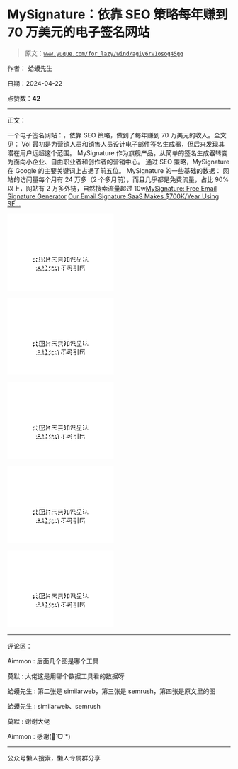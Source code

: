 # MySignature：依靠 SEO 策略每年赚到 70 万美元的电子签名网站

> 原文：[`www.yuque.com/for_lazy/wind/agiy6rv1osog45gg`](https://www.yuque.com/for_lazy/wind/agiy6rv1osog45gg)

作者： 蛤蟆先生

日期：2024-04-22

点赞数：**42**

* * *

正文：

一个电子签名网站：，依靠 SEO 策略，做到了每年赚到 70 万美元的收入。全文见：
Vol 最初是为营销人员和销售人员设计电子邮件签名生成器，但后来发现其潜在用户远超这个范围。
MySignature 作为旗舰产品，从简单的签名生成器转变为面向小企业、自由职业者和创作者的营销中心。
通过 SEO 策略，MySignature 在 Google 的主要关键词上占据了前五位。 MySignature 的一些基础的数据：
网站的访问量每个月有 24 万多（2 个多月前），而且几乎都是免费流量，占比 90%以上，网站有 2 万多外链，自然搜索流量超过 10w[MySignature:
Free Email Signature Generator](https://mysignature.io/) [Our Email Signature
SaaS Makes $700K/Year Using SE...](https://www.starterstory.com/stories/mysignature-84b72d95-8f5a-474d-aeb0-f295e20dddcf?successful_subscribe=true) 

![](img/7225a6088a4349a01b94d4d6d632d284.png)

![](img/7f4ce14b0593f2b766fa055f6ac540a8.png)

![](img/9d8ac4be49684100512a9048f84ad349.png)

![](img/33e054643320968139f1ef96bc806b8b.png)

![](img/169973933684869b9095a66212d023a4.png)

* * *

评论区：

Aimmon : 后面几个图是哪个工具

莫默 : 大佬这是用哪个数据工具看的数据呀

蛤蟆先生 : 第二张是 similarweb，第三张是 semrush，第四张是原文里的图

蛤蟆先生 : similarweb、semrush

莫默 : 谢谢大佬

Aimmon : 感谢(🙏ˊᗜˋ*)

* * *

公众号懒人搜索，懒人专属群分享